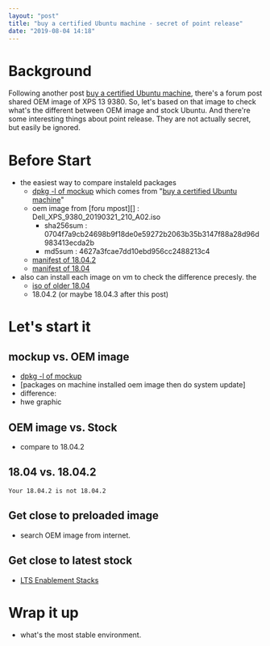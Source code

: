 ```yaml
---
layout: "post"
title: "buy a certified Ubuntu machine - secret of point release"
date: "2019-08-04 14:18"
---
```


# Background
Following another post [buy a certified Ubuntu machine][], there's a forum post shared OEM image of XPS 13 9380. So, let's based on that image to check what's the different between OEM image and stock Ubuntu. And there're some interesting things about point release. They are not actually secret, but easily be ignored.

# Before Start
 - the easiest way to compare instaleld packages
    - [dpkg -l of mockup][] which comes from "[buy a certified Ubuntu machine][]"
    - oem image from [foru mpost][] : Dell_XPS_9380_20190321_210_A02.iso
        - sha256sum : 0704f7a9cb24698b9f18de0e59272b2063b35b3147f88a28d96d983413ecda2b
        - md5sum : 4627a3fcae7dd10ebd956cc2488213c4
    - [manifest of 18.04.2][]
    - [manifest of 18.04][]
 - also can install each image on vm to check the difference precesly. the 
    - [iso of older 18.04][]
    - 18.04.2 (or maybe 18.04.3 after this post)

# Let's start it
## mockup vs. OEM image
 - [dpkg -l of mockup][]
 - [packages on machine installed oem image then do system update]
 - difference:
 - hwe graphic

## OEM image vs. Stock
 - compare to 18.04.2

## 18.04 vs. 18.04.2
```
Your 18.04.2 is not 18.04.2
```

## Get close to preloaded image
 - search OEM image from internet.

## Get close to latest stock
 - [LTS Enablement Stacks][]


# Wrap it up
 - what's the most stable environment.


[manifest of 18.04]:http://old-releases.ubuntu.com/releases/18.04.1/ubuntu-18.04-desktop-amd64.manifest
[iso of older 18.04]:http://old-releases.ubuntu.com/releases/18.04.1/  
[dpkg -l of mockup]:http://paste.ubuntu.com/p/TXFgTZMNnk/
[LTS Enablement Stacks]:https://wiki.ubuntu.com/Kernel/LTSEnablementStack
[forum]:https://askubuntu.com/questions/1136409/new-xps-13-9380-with-ubuntu-18-04-flicker-problems/1149630#1149630
[buy a certified Ubuntu machine]:https://alex-tu-cc.github.io/2019/07/buy-a-certified-ubuntu-machine/
[18.04]:https://wiki.ubuntu.com/BionicBeaver
[manifest of 18.04.2]:http://releases.ubuntu.com/18.04/ubuntu-18.04.2-desktop-amd64.manifest
